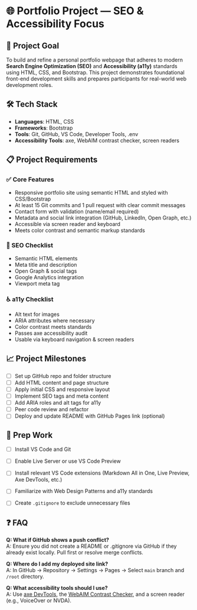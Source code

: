 # 🌐 Portfolio Project — SEO & Accessibility Focus

## 📌 Project Goal
To build and refine a personal portfolio webpage that adheres to modern **Search Engine Optimization (SEO)** and **Accessibility (a11y)** standards using HTML, CSS, and Bootstrap. This project demonstrates foundational front-end development skills and prepares participants for real-world web development roles.

## 🛠️ Tech Stack

- **Languages**: HTML, CSS
- **Frameworks**: Bootstrap
- **Tools**: Git, GitHub, VS Code, Developer Tools, .env
- **Accessibility Tools**: axe, WebAIM contrast checker, screen readers

## 📋 Project Requirements
### ✅ Core Features
- Responsive portfolio site using semantic HTML and styled with CSS/Bootstrap
- At least 15 Git commits and 1 pull request with clear commit messages
- Contact form with validation (name/email required)
- Metadata and social link integration (GitHub, LinkedIn, Open Graph, etc.)
- Accessible via screen reader and keyboard
- Meets color contrast and semantic markup standards

### 🧠 SEO Checklist
- Semantic HTML elements
- Meta title and description
- Open Graph & social tags
- Google Analytics integration
- Viewport meta tag

### ♿ a11y Checklist
- Alt text for images
- ARIA attributes where necessary
- Color contrast meets standards
- Passes axe accessibility audit
- Usable via keyboard navigation & screen readers

## 📈 Project Milestones
- [ ] Set up GitHub repo and folder structure
- [ ] Add HTML content and page structure
- [ ] Apply initial CSS and responsive layout
- [ ] Implement SEO tags and meta content
- [ ] Add ARIA roles and alt tags for a11y
- [ ] Peer code review and refactor
- [ ] Deploy and update README with GitHub Pages link (optional)

## 🧰 Prep Work
- [ ] Install VS Code and Git
- [ ] Enable Live Server or use VS Code Preview
- [ ] Install relevant VS Code extensions (Markdown All in One, Live Preview, Axe DevTools, etc.)
- [ ] Familiarize with Web Design Patterns and a11y standards
- [ ] Create `.gitignore` to exclude unnecessary files


## ❓ FAQ
**Q: What if GitHub shows a push conflict?**  
A: Ensure you did not create a README or .gitignore via GitHub if they already exist locally. Pull first or resolve merge conflicts.

**Q: Where do I add my deployed site link?**  
A: In GitHub → Repository → Settings → Pages → Select `main` branch and `/root` directory.

**Q: What accessibility tools should I use?**  
A: Use [axe DevTools](https://www.deque.com/axe/devtools/), the [WebAIM Contrast Checker](https://webaim.org/resources/contrastchecker/), and a screen reader (e.g., VoiceOver or NVDA).





